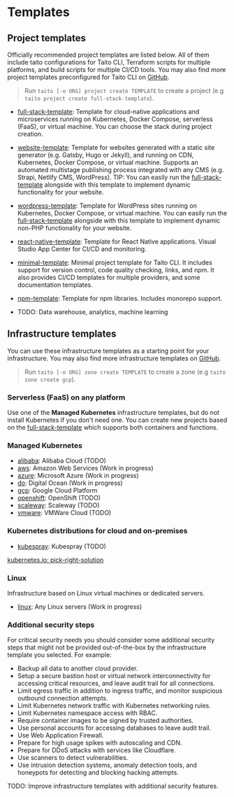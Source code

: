 # Templates

## Project templates

Officially recommended project templates are listed below. All of them include taito configurations for Taito CLI, Terraform scripts for multiple platforms, and build scripts for multiple CI/CD tools. You may also find more project templates preconfigured for Taito CLI on [GitHub](https://github.com/search?q=topic%3Ataito-template&type=Repositories).

> Run `taito [-o ORG] project create TEMPLATE` to create a project (e.g `taito project create full-stack-template`).

* [full-stack-template](https://github.com/TaitoUnited/full-stack-template): Template for cloud-native applications and microservices running on Kubernetes, Docker Compose, serverless (FaaS), or virtual machine. You can choose the stack during project creation.

* [website-template](https://github.com/TaitoUnited/website-template): Template for websites generated with a static site generator (e.g. Gatsby, Hugo or Jekyll), and running on CDN, Kubernetes, Docker Compose, or virtual machine. Supports an automated multistage publishing process integrated with any CMS (e.g. Strapi, Netlify CMS, WordPress). TIP: You can easily run the [full-stack-template](https://github.com/TaitoUnited/full-stack-template) alongside with this template to implement dynamic functionality for your website.

* [wordpress-template](https://github.com/TaitoUnited/wordpress-template): Template for WordPress sites running on Kubernetes, Docker Compose, or virtual machine. You can easily run the [full-stack-template](https://github.com/TaitoUnited/full-stack-template) alongside with this template to implement dynamic non-PHP functionality for your website.

* [react-native-template](https://github.com/TaitoUnited/react-native-template): Template for React Native applications. Visual Studio App Center for CI/CD and monitoring.

* [minimal-template](https://github.com/TaitoUnited/minimal-template): Minimal project template for Taito CLI. It includes support for version control, code quality checking, links, and npm. It also provides CI/CD templates for multiple providers, and some documentation templates.

* [npm-template](https://github.com/TaitoUnited/npm-template): Template for npm libraries. Includes monorepo support.

* TODO: Data warehouse, analytics, machine learning

## Infrastructure templates

You can use these infrastructure templates as a starting point for your infrastructure. You may also find more infrastructure templates on [GitHub](TODO).

> Run `taito [-o ORG] zone create TEMPLATE` to create a zone (e.g `taito zone create gcp`).

### Serverless (FaaS) on any platform

Use one of the **Managed Kubernetes** infrastructure templates, but do not install Kubernetes if you don't need one. You can create new projects based on the [full-stack-template](https://github.com/TaitoUnited/full-stack-template/) which supports both containers and functions.

### Managed Kubernetes

* [alibaba](https://github.com/TaitoUnited/taito-templates/tree/master/infrastructure/alibaba): Alibaba Cloud (TODO)
* [aws](https://github.com/TaitoUnited/taito-templates/tree/master/infrastructure/aws): Amazon Web Services (Work in progress)
* [azure](https://github.com/TaitoUnited/taito-templates/tree/master/infrastructure/azure): Microsoft Azure (Work in progress)
* [do](https://github.com/TaitoUnited/taito-templates/tree/master/infrastructure/do): Digital Ocean (Work in progress)
* [gcp](https://github.com/TaitoUnited/taito-templates/tree/master/infrastructure/gcp): Google Cloud Platform
* [openshift](https://github.com/TaitoUnited/taito-templates/tree/master/infrastructure/openshift): OpenShift (TODO)
* [scaleway](https://github.com/TaitoUnited/taito-templates/tree/master/infrastructure/scaleway): Scaleway (TODO)
* [vmware](https://github.com/TaitoUnited/taito-templates/tree/master/infrastructure/vmware): VMWare Cloud (TODO)

### Kubernetes distributions for cloud and on-premises

* [kubespray](https://github.com/TaitoUnited/taito-templates/tree/master/infrastructure/kubespray): Kubespray (TODO)

[kubernetes.io: pick-right-solution](https://kubernetes.io/docs/setup/pick-right-solution/)

### Linux

Infrastructure based on Linux virtual machines or dedicated servers.

* [linux](https://github.com/TaitoUnited/taito-templates/tree/master/infrastructure/linux): Any Linux servers (Work in progress)

### Additional security steps

For critical security needs you should consider some additional security steps that might not be provided out-of-the-box by the infrastructure template you selected. For example:

- Backup all data to another cloud provider.
- Setup a secure bastion host or virtual network interconnectivity for accessing critical resources, and leave audit trail for all connections.
- Limit egress traffic in addition to ingress traffic, and monitor suspicious outbound connection attempts.
- Limit Kubernetes network traffic with Kubernetes networking rules.
- Limit Kubernetes namespace access with RBAC.
- Require container images to be signed by trusted authorities.
- Use personal accounts for accessing databases to leave audit trail.
- Use Web Application Firewall.
- Prepare for high usage spikes with autoscaling and CDN.
- Prepare for DDoS attacks with services like Cloudflare.
- Use scanners to detect vulnerabilities.
- Use intrusion detection systems, anomaly detection tools, and honeypots for detecting and blocking hacking attempts.

TODO: Improve infrastructure templates with additional security features.
